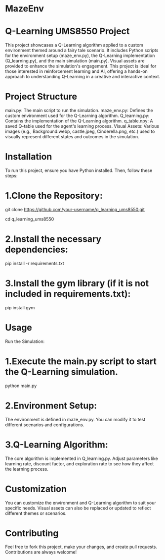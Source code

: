 # MazeEnv
# Q-Learning UMS8550 Project
This project showcases a Q-Learning algorithm applied to a custom environment themed around a fairy tale scenario. It includes Python scripts for the environment setup (maze_env.py), the Q-Learning implementation (Q_learning.py), and the main simulation (main.py). Visual assets are provided to enhance the simulation's engagement. This project is ideal for those interested in reinforcement learning and AI, offering a hands-on approach to understanding Q-Learning in a creative and interactive context.

# Project Structure
main.py: The main script to run the simulation.
maze_env.py: Defines the custom environment used for the Q-Learning algorithm.
Q_learning.py: Contains the implementation of the Q-Learning algorithm.
q_table.npy: A saved Q-table used for the agent's learning process.
Visual Assets: Various images (e.g., Background.webp, castle.jpeg, Cinderella.png, etc.) used to visually represent different states and outcomes in the simulation.

# Installation
To run this project, ensure you have Python installed. Then, follow these steps:

# 1.Clone the Repository:
git clone https://github.com/your-username/q_learning_ums8550.git

cd q_learning_ums8550

# 2.Install the necessary dependencies:
pip install -r requirements.txt

# 3.Install the gym library (if it is not included in requirements.txt):
pip install gym

# Usage
Run the Simulation:

# 1.Execute the main.py script to start the Q-Learning simulation.
python main.py

# 2.Environment Setup:

The environment is defined in maze_env.py. You can modify it to test different scenarios and configurations.

# 3.Q-Learning Algorithm:

The core algorithm is implemented in Q_learning.py. Adjust parameters like learning rate, discount factor, and exploration rate to see how they affect the learning process.

# Customization
You can customize the environment and Q-Learning algorithm to suit your specific needs. Visual assets can also be replaced or updated to reflect different themes or scenarios.

# Contributing
Feel free to fork this project, make your changes, and create pull requests. Contributions are always welcome!
